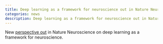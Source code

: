 ```yaml
---
title: Deep learning as a framework for neuroscience out in Nature Neuroscience
categories: news
description: Deep learning as a framework for neuroscience out in Nature Neuroscience
---
```


New [perspective out](https://www.nature.com/articles/s41593-019-0520-2) in Nature Neuroscience on deep learning as a framework for neuroscience.